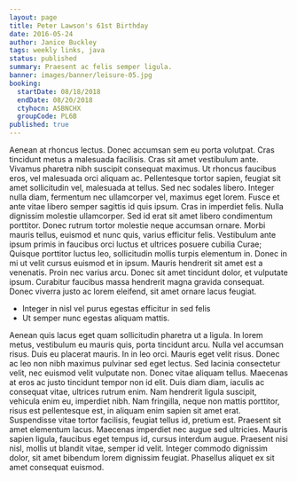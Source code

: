 ```yaml
---
layout: page
title: Peter Lawson's 61st Birthday
date: 2016-05-24
author: Janice Buckley
tags: weekly links, java
status: published
summary: Praesent ac felis semper ligula.
banner: images/banner/leisure-05.jpg
booking:
  startDate: 08/18/2018
  endDate: 08/20/2018
  ctyhocn: ASBNCHX
  groupCode: PL6B
published: true
---
```

Aenean at rhoncus lectus. Donec accumsan sem eu porta volutpat. Cras tincidunt metus a malesuada facilisis. Cras sit amet vestibulum ante. Vivamus pharetra nibh suscipit consequat maximus. Ut rhoncus faucibus eros, vel malesuada orci aliquam ac. Pellentesque tortor sapien, feugiat sit amet sollicitudin vel, malesuada at tellus. Sed nec sodales libero. Integer nulla diam, fermentum nec ullamcorper vel, maximus eget lorem. Fusce et ante vitae libero semper sagittis id quis ipsum.
Cras in imperdiet felis. Nulla dignissim molestie ullamcorper. Sed id erat sit amet libero condimentum porttitor. Donec rutrum tortor molestie neque accumsan ornare. Morbi mauris tellus, euismod et nunc quis, varius efficitur felis. Vestibulum ante ipsum primis in faucibus orci luctus et ultrices posuere cubilia Curae; Quisque porttitor luctus leo, sollicitudin mollis turpis elementum in. Donec in mi ut velit cursus euismod et in ipsum. Mauris hendrerit sit amet est a venenatis. Proin nec varius arcu. Donec sit amet tincidunt dolor, et vulputate ipsum. Curabitur faucibus massa hendrerit magna gravida consequat. Donec viverra justo ac lorem eleifend, sit amet ornare lacus feugiat.

* Integer in nisl vel purus egestas efficitur in sed felis
* Ut semper nunc egestas aliquam mattis.

Aenean quis lacus eget quam sollicitudin pharetra ut a ligula. In lorem metus, vestibulum eu mauris quis, porta tincidunt arcu. Nulla vel accumsan risus. Duis eu placerat mauris. In in leo orci. Mauris eget velit risus. Donec ac leo non nibh maximus pulvinar sed eget lectus. Sed lacinia consectetur velit, nec euismod velit vulputate non. Donec vitae aliquam tellus. Maecenas at eros ac justo tincidunt tempor non id elit.
Duis diam diam, iaculis ac consequat vitae, ultrices rutrum enim. Nam hendrerit ligula suscipit, vehicula enim eu, imperdiet nibh. Nam fringilla, neque non mattis porttitor, risus est pellentesque est, in aliquam enim sapien sit amet erat. Suspendisse vitae tortor facilisis, feugiat tellus id, pretium est. Praesent sit amet elementum lacus. Maecenas imperdiet nec augue sed ultricies. Mauris sapien ligula, faucibus eget tempus id, cursus interdum augue. Praesent nisi nisl, mollis ut blandit vitae, semper id velit. Integer commodo dignissim dolor, sit amet bibendum lorem dignissim feugiat. Phasellus aliquet ex sit amet consequat euismod.
